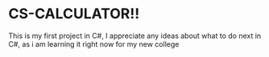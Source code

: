 # CS-CALCULATOR!!
This is my first project in C#, I appreciate any ideas about what to do next in C#, as i am learning it right now for my new college 
